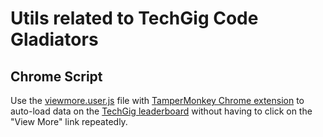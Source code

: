 # Utils related to TechGig Code Gladiators

## Chrome Script
Use the [viewmore.user.js](https://raw.githubusercontent.com/cladius/solution/tampermonkey/utils/viewmore.user.js) file with 
[TamperMonkey Chrome extension](https://www.tampermonkey.net/) to auto-load data on the [TechGig leaderboard](https://www.techgig.com/codegladiators/top-ranker)
without having to click on the "View More" link repeatedly.
